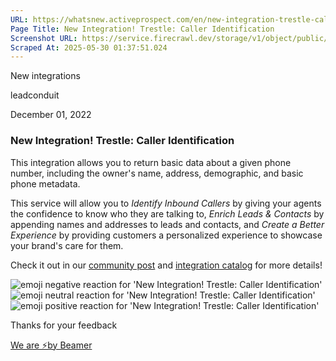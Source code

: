```yaml
---
URL: https://whatsnew.activeprospect.com/en/new-integration-trestle-caller-identification
Page Title: New Integration! Trestle: Caller Identification
Screenshot URL: https://service.firecrawl.dev/storage/v1/object/public/media/screenshot-521993ed-8395-4b6b-a6bc-280878d63a62.png
Scraped At: 2025-05-30 01:37:51.024
---
```


New
integrations

leadconduit

December 01, 2022

### New Integration! Trestle: Caller Identification

This integration allows you to return basic data about a given phone number, including the owner's name, address, demographic, and basic phone metadata.

This service will allow you to _Identify Inbound Callers_ by giving your agents the confidence to know who they are talking to, _Enrich Leads & Contacts_ by appending names and addresses to leads and contacts, and _Create a Better Experience_ by providing customers a personalized experience to showcase your brand's care for them.

Check it out in our [community post](https://community.activeprospect.com/posts/4879634) and [integration catalog](https://activeprospect.com/integrations/trestle/caller_id/) for more details!

![emoji negative reaction for 'New Integration! Trestle: Caller Identification'](https://app.getbeamer.com/images/emojiNeg.svg)![emoji neutral reaction for 'New Integration! Trestle: Caller Identification'](https://app.getbeamer.com/images/emojiNeut.svg)![emoji positive reaction for 'New Integration! Trestle: Caller Identification'](https://app.getbeamer.com/images/emojiPos.svg)

Thanks for your feedback

[We are ⚡by Beamer](https://www.getbeamer.com/?ref=watermark_MErKJCnu12412_public&company=ActiveProspect&watermarkRef=powered&utm_term=MErKJCnu12412&utm_content=ActiveProspect&utm_source=standalone&utm_medium=footer&utm_campaign=powered)
